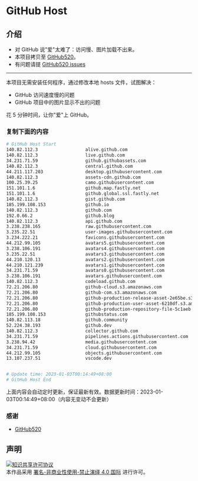 # GitHub Host
## 介绍
- 对 GitHub 说"爱"太难了：访问慢、图片加载不出来。
- 本项目拷贝至 [GitHub520](https://github.com/521xueweihan/GitHub520)。
- 有问题请提 [GitHub520 issues](https://github.com/521xueweihan/GitHub520/issues/new)

---

本项目无需安装任何程序，通过修改本地 hosts 文件，试图解决：
- GitHub 访问速度慢的问题
- GitHub 项目中的图片显示不出的问题

花 5 分钟时间，让你"爱"上 GitHub。

### 复制下面的内容
```bash
# GitHub Host Start
140.82.112.3                  alive.github.com
140.82.112.3                  live.github.com
34.231.71.59                  github.githubassets.com
140.82.112.3                  central.github.com
44.211.117.203                desktop.githubusercontent.com
140.82.112.3                  assets-cdn.github.com
100.25.39.25                  camo.githubusercontent.com
151.101.1.6                   github.map.fastly.net
151.101.1.6                   github.global.ssl.fastly.net
140.82.112.3                  gist.github.com
185.199.108.153               github.io
140.82.112.3                  github.com
192.0.66.2                    github.blog
140.82.112.3                  api.github.com
3.238.238.165                 raw.githubusercontent.com
3.235.22.51                   user-images.githubusercontent.com
3.234.222.21                  favicons.githubusercontent.com
44.212.99.105                 avatars5.githubusercontent.com
3.238.106.191                 avatars4.githubusercontent.com
3.235.22.51                   avatars3.githubusercontent.com
44.210.120.13                 avatars2.githubusercontent.com
44.210.121.239                avatars1.githubusercontent.com
34.231.71.59                  avatars0.githubusercontent.com
3.238.106.191                 avatars.githubusercontent.com
140.82.112.3                  codeload.github.com
72.21.206.80                  github-cloud.s3.amazonaws.com
72.21.206.80                  github-com.s3.amazonaws.com
72.21.206.80                  github-production-release-asset-2e65be.s3.amazonaws.com
72.21.206.80                  github-production-user-asset-6210df.s3.amazonaws.com
72.21.206.80                  github-production-repository-file-5c1aeb.s3.amazonaws.com
185.199.108.153               githubstatus.com
140.82.113.18                 github.community
52.224.38.193                 github.dev
140.82.112.3                  collector.github.com
34.231.71.59                  pipelines.actions.githubusercontent.com
3.238.94.42                   media.githubusercontent.com
34.231.71.59                  cloud.githubusercontent.com
44.212.99.105                 objects.githubusercontent.com
13.107.237.51                 vscode.dev


# Update time: 2023-01-03T00:14:49+08:00
# GitHub Host End

```
上面内容会自动定时更新，保证最新有效。数据更新时间：2023-01-03T00:14:49+08:00（内容无变动不会更新）

### 感谢

- [GitHub520](https://github.com/521xueweihan/GitHub520)

## 声明
<a rel="license" href="https://creativecommons.org/licenses/by-nc-nd/4.0/deed.zh"><img alt="知识共享许可协议" style="border-width: 0" src="https://licensebuttons.net/l/by-nc-nd/4.0/88x31.png"></a><br>本作品采用 <a rel="license" href="https://creativecommons.org/licenses/by-nc-nd/4.0/deed.zh">署名-非商业性使用-禁止演绎 4.0 国际</a> 进行许可。